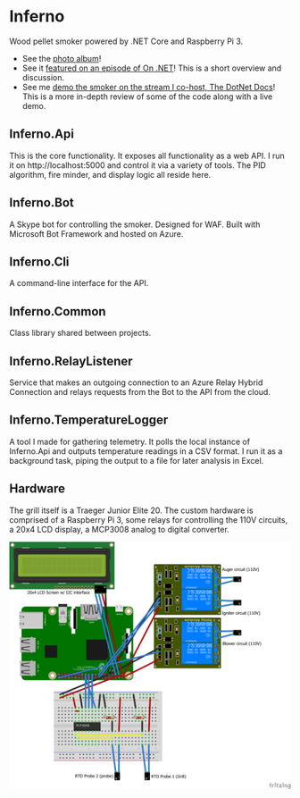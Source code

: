 # Inferno
Wood pellet smoker powered by .NET Core and Raspberry Pi 3.  

* See the [photo album](https://1drv.ms/u/s!Ag9fVAifJI6dsrwlhf-iGDwD4qkaxw?e=BbMc6f)!
* See it [featured on an episode of On .NET](https://www.youtube.com/watch?v=4kJGRuXZ4kg)! This is a short overview and discussion.
* See me [demo the smoker on the stream I co-host, The DotNet Docs](https://www.youtube.com/watch?v=Ps3bHwY8dSg)! This is a more in-depth review of some of the code along with a live demo.

## Inferno.Api

This is the core functionality. It exposes all functionality as a web API. I run it on http://localhost:5000 and control it via a variety of tools. The PID algorithm, fire minder, and display logic all reside here.

## Inferno.Bot

A Skype bot for controlling the smoker. Designed for WAF. Built with Microsoft Bot Framework and hosted on Azure.

## Inferno.Cli

A command-line interface for the API.

## Inferno.Common

Class library shared between projects.

## Inferno.RelayListener

Service that makes an outgoing connection to an Azure Relay Hybrid Connection and relays requests from the Bot to the API from the cloud.

## Inferno.TemperatureLogger

A tool I made for gathering telemetry. It polls the local instance of Inferno.Api and outputs temperature readings in a CSV format. I run it as a background task, piping the output to a file for later analysis in Excel.

## Hardware

The grill itself is a Traeger Junior Elite 20. The custom hardware is comprised of a Raspberry Pi 3, some relays for controlling the 110V circuits, a 20x4 LCD display, a MCP3008 analog to digital converter.
 
![Raspberry Pi and components](Hardware/Images/Inferno_bb.png)
